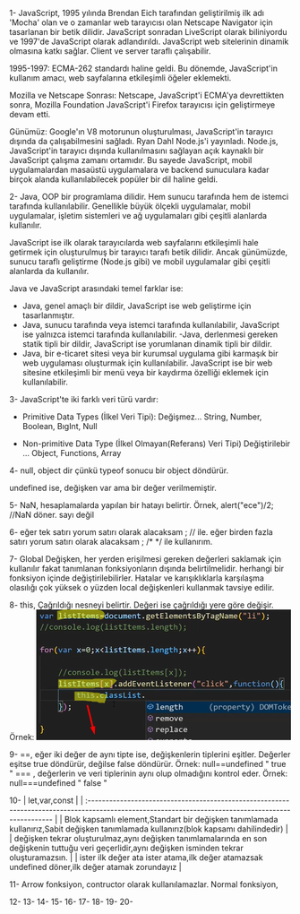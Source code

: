 1- JavaScript, 1995 yılında Brendan Eich tarafından geliştirilmiş ilk adı 'Mocha' olan ve o zamanlar web tarayıcısı olan Netscape Navigator için tasarlanan bir betik dilidir. JavaScript sonradan LiveScript olarak biliniyordu ve 1997'de JavaScript olarak adlandırıldı. JavaScript web sitelerinin dinamik olmasına katkı sağlar. Client ve server taraflı çalışabilir.

1995-1997: ECMA-262 standardı haline geldi. Bu dönemde, JavaScript'in kullanım amacı, web sayfalarına etkileşimli öğeler eklemekti.

Mozilla ve Netscape Sonrası: Netscape, JavaScript'i ECMA'ya devrettikten sonra, Mozilla Foundation JavaScript'i Firefox tarayıcısı için geliştirmeye devam etti. 

Günümüz: Google'ın V8 motorunun oluşturulması, JavaScript'in tarayıcı dışında da çalışabilmesini sağladı. Ryan Dahl Node.js'i yayınladı. Node.js, JavaScript'in tarayıcı dışında kullanılmasını sağlayan açık kaynaklı bir JavaScript çalışma zamanı ortamıdır. Bu sayede JavaScript, mobil uygulamalardan masaüstü uygulamalara ve backend sunuculara kadar birçok alanda kullanılabilecek popüler bir dil haline geldi.

2- Java, OOP bir programlama dilidir. Hem sunucu tarafında hem de istemci tarafında kullanılabilir. Genellikle büyük ölçekli uygulamalar, mobil uygulamalar, işletim sistemleri ve ağ uygulamaları gibi çeşitli alanlarda kullanılır.

JavaScript ise ilk olarak tarayıcılarda web sayfalarını etkileşimli hale getirmek için oluşturulmuş bir tarayıcı tarafı betik dilidir. Ancak günümüzde, sunucu taraflı geliştirme (Node.js gibi) ve mobil uygulamalar gibi çeşitli alanlarda da kullanılır.

Java ve JavaScript arasındaki temel farklar ise:

- Java, genel amaçlı bir dildir, JavaScript ise web geliştirme için tasarlanmıştır.
- Java, sunucu tarafında veya istemci tarafında kullanılabilir, JavaScript ise yalnızca istemci tarafında kullanılabilir.
-Java, derlenmesi gereken statik tipli bir dildir, JavaScript ise yorumlanan dinamik tipli bir dildir.
- Java, bir e-ticaret sitesi veya bir kurumsal uygulama gibi karmaşık bir web uygulaması oluşturmak için kullanılabilir. JavaScript ise bir web sitesine etkileşimli bir menü veya bir kaydırma özelliği eklemek için kullanılabilir.

3- JavaScript'te iki farklı veri türü vardır:

- Primitive Data Types (İlkel Veri Tipi):
  Değişmez... 
  String, Number, Boolean, BıgInt, Null

- Non-primitive Data Type (İlkel Olmayan(Referans) Veri Tipi)
  Değiştirilebir ...
  Object, Functions, Array

4- null, object dir çünkü typeof sonucu bir object döndürür. 

undefined ise, değişken var ama bir değer verilmemiştir.

5- NaN, hesaplamalarda yapılan bir hatayı belirtir.
Örnek, alert("ece")/2; //NaN döner. sayı değil

6- eğer tek satırı yorum satırı olarak alacaksam ; // ile.
eğer birden fazla satırı yorum satırı olarak alacaksam ; /* */  ile kullanırım.

7- Global Değişken, 
   her yerden erişilmesi gereken değerleri saklamak için kullanılır fakat tanımlanan fonksiyonların dışında belirtilmelidir. herhangi bir fonksiyon içinde değiştirilebilirler. Hatalar ve karışıklıklarla karşılaşma olasılığı çok yüksek o yüzden local değişkenleri kullanmak tavsiye edilir.

8- this,
Çağrıldığı nesneyi belirtir. Değeri ise çağrıldığı yere göre değişir. 
Örnek:  ![buradaki this ise listItems[x] i temsil eder](image.png)

9- ==, eğer iki değer de aynı tipte ise, değişkenlerin tiplerini eşitler. Değerler eşitse true döndürür, değilse false döndürür. Örnek:        null==undefined    "  true  "
   === , değerlerin ve veri tiplerinin aynı olup olmadığını kontrol eder. Örnek: null===undefined   " false   "
 
10- | let,var,const                                                                                                                                       |
| :-------------------------------------------------------------------------------------------------------------------------------------------------- |
| Blok kapsamlı element,Standart bir değişken tanımlamada kullanırız,Sabit değişken tanımlamada kullanırız(blok kapsamı dahilindedir)                 |
| değişken tekrar oluşturulmaz,aynı değişken tanımlamalarında en son değişkenin tuttuğu veri geçerlidir,aynı değişken isminden tekrar oluşturamazsın. |
| ister ilk değer ata ister atama,ilk değer atamazsak undefined döner,ilk değer atamak zorundayız                                                     |

11- Arrow fonksiyon, contructor olarak kullanılamazlar.
Normal fonksiyon,

12-
13-
14-
15-
16-
17-
18-
19-
20-
